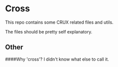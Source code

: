 # Cross 

This repo contains some CRUX related files and utils.

The files should be pretty self explanatory.

## Other
####Why 'cross'?
I didn't know what else to call it.
